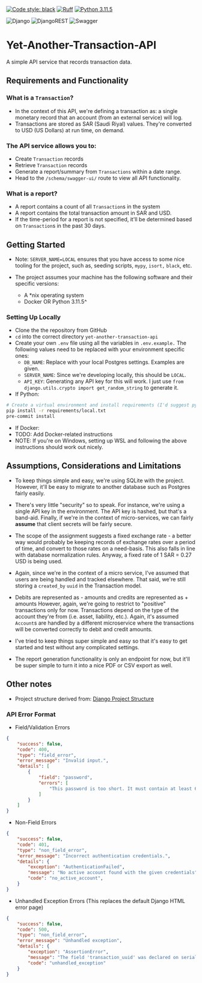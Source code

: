 [![Code style: black](https://img.shields.io/badge/code%20style-black-000000.svg)](https://github.com/psf/black)
[![Ruff](https://img.shields.io/endpoint?url=https://raw.githubusercontent.com/astral-sh/ruff/main/assets/badge/v2.json)](https://github.com/astral-sh/ruff)
[![Python 3.11.5](https://img.shields.io/badge/python-3.11.5-blue.svg)](https://www.python.org/downloads/release/python-3115/)

![Django](https://img.shields.io/badge/django-%23092E20.svg?style=for-the-badge&logo=django&logoColor=white)
![DjangoREST](https://img.shields.io/badge/DJANGO-REST-ff1709?style=for-the-badge&logo=django&logoColor=white&color=ff1709&labelColor=gray)
![Swagger](https://img.shields.io/badge/-Swagger-%23Clojure?style=for-the-badge&logo=swagger&logoColor=white)


# Yet-Another-Transaction-API
A simple API service that records transaction data.

## Requirements and Functionality

### What is a `Transaction`?
* In the context of this API, we're defining a transaction as: a single monetary
record that an account (from an external service) will log.
* Transactions are stored as SAR (Saudi Riyal) values. They're converted to USD
(US Dollars) at run time, on demand.


### The API service allows you to:
* Create `Transaction` records
* Retrieve `Transaction` records
* Generate a report/summary from `Transactions` within a date range.
* Head to the  `/schema/swagger-ui/` route to view all API functionality.


### What is a report?
* A report contains a count of all `Transaction`s in the system
* A report contains the total transaction amount in SAR and USD.
* If the time-period for a report is not specified, it'll be determined based on
`Transaction`s in the past 30 days.


## Getting Started
* Note: `SERVER_NAME=LOCAL` ensures that you have access to some nice tooling
for the project, such as, seeding scripts, `mypy`, `isort,` `black`, etc.

* The project assumes your machine has the following software and their specific
versions:
    * A *nix operating system
    * Docker OR Python 3.11.5^

### Setting Up Locally
* Clone the the repository from GitHub
* `cd` into the correct directory `yet-another-transaction-api`
* Create your own `.env` file using all the variables in `.env.example.`
The following values need to be replaced with your environment specific ones:
    * `DB_NAME`: Replace with your local Postgres settings. Examples are given.
    * `SERVER_NAME`: Since we're developing locally, this should be `LOCAL`.
    * `API_KEY`: Generating any API key for this will work. I just use
    `from django.utils.crypto import get_random_string` to generate it.
* If Python:
```bash
# Create a virtual environment and install requirements (I'd suggest pyenv)
pip install -r requirements/local.txt
pre-commit install
```
* If Docker:
* TODO: Add Docker-related instructions
* NOTE: If you're on Windows, setting up WSL and following the above
instructions should work out nicely.



## Assumptions, Considerations and Limitations
* To keep things simple and easy, we're using SQLite with the project. However,
it'll be easy to migrate to another database such as Postgres fairly easily.

* There's very little "security" so to speak. For instance, we're using a single
API key in the environment. The API key is hashed, but that's a band-aid.
Finally, if we're in the context of micro-services, we can fairly **assume**
that client secrets will be fairly secure.

* The scope of the assignment suggests a fixed exchange rate - a better way
would probably be keeping records of exchange rates over a period of time, and
convert to those rates on a need-basis. This also falls in line with database
normalization rules. Anyway, a fixed rate of 1 SAR = 0.27 USD is being used.

* Again, since we're in the context of a micro service, I've assumed that users
are being handled and tracked elsewhere. That said, we're still storing a
`created_by` `uuid` in the Transaction model.

* Debits are represented as - amounts and credits are represented as + amounts
However, again, we're going to restrict to "positive" transactions only for now.
Transactions depend on the type of the account they're from (i.e. asset,
liability, etc.). Again, it's assumed `Account`s are handled by a different
microservice where the transactions will be converted correctly to debit and
credit amounts.

* I've tried to keep things super simple and easy so that it's easy to get
started and test without any complicated settings.

* The report generation functionality is only an endpoint for now, but it'll be
super simple to turn it into a nice PDF or CSV export as well.



## Other notes
* Project structure derived from:
[Django Project Structure](https://github.com/saqibur/django-project-structure)


### API Error Format
* Field/Validation Errors
```json
{
	"success": false,
	"code": 400,
	"type": "field_error",
	"error_message": "Invalid input.",
	"details": [
		{
			"field": "password",
			"errors": [
				"This password is too short. It must contain at least 6 characters."
			]
		}
	]
}
```

* Non-Field Errors
```json
{
	"success": false,
	"code": 401,
	"type": "non_field_error",
	"error_message": "Incorrect authentication credentials.",
	"details": {
		"exception": "AuthenticationFailed",
		"message": "No active account found with the given credentials",
		"code": "no_active_account",
    }
}
```

* Unhandled Exception Errors (This replaces the default Django HTML error page)
```json
{
	"success": false,
	"code": 500,
	"type": "non_field_error",
	"error_message": "Unhandled exception",
	"details": {
		"exception": "AssertionError",
		"message": "The field 'transaction_uuid' was declared on serializer TransactionSerializer, but has not been included in the 'fields' option.",
		"code": "unhandled_exception"
	}
}
```
